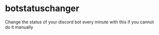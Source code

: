 # botstatuschanger
Change the status of your discord bot every minute with this if you cannot do it manually
